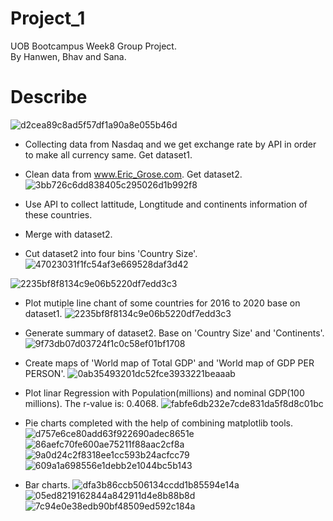 # Project_1
UOB Bootcampus Week8 Group Project.\
By Hanwen, Bhav and Sana.
# Describe
![d2cea89c8ad5f57df1a90a8e055b46d](https://github.com/J1ahw/Project_1/assets/123384453/2fe1296a-3a6d-4c50-b90f-6716648e9c1c)

* Collecting data from Nasdaq and we get exchange rate by API in order to make all currency same. Get dataset1.
* Clean data from www.Eric_Grose.com. Get dataset2.
![3bb726c6dd838405c295026d1b992f8](https://github.com/J1ahw/Project_1/assets/123384453/fbd81d5c-8e55-4041-af10-de56174df50d)

* Use API to collect lattitude, Longtitude and continents information of these countries. 
* Merge with dataset2.
* Cut dataset2 into four bins 'Country Size'.
![47023031f1fc54af3e669528daf3d42](https://github.com/J1ahw/Project_1/assets/123384453/ff342e06-e9c4-404b-bd2a-91ccad8d5024)

![2235bf8f8134c9e06b5220df7edd3c3](https://github.com/J1ahw/Project_1/assets/123384453/fbd4d531-b360-4290-8f22-ecfb22c5b1c4)

* Plot mutiple line chant of some countries for 2016 to 2020 base on dataset1.
![2235bf8f8134c9e06b5220df7edd3c3](https://github.com/J1ahw/Project_1/assets/123384453/aef966ef-7f92-4a06-b730-a2b4a7006202)

* Generate summary of dataset2. Base on 'Country Size' and 'Continents'.
![9f73db07d03724f1c0c58ef01bf1708](https://github.com/J1ahw/Project_1/assets/123384453/7587ce17-1514-4b04-a112-c17b04dd0963)

* Create maps of 'World map of Total GDP' and 'World map of GDP PER PERSON'.
![0ab35493201dc52fce3933221beaaab](https://github.com/J1ahw/Project_1/assets/123384453/39b33865-3ca3-4184-b993-a350405fc278)

* Plot linar Regression with Population(millions) and nominal GDP(100 millions). The r-value is: 0.4068.
![fabfe6db232e7cde831da5f8d8c01bc](https://github.com/J1ahw/Project_1/assets/123384453/efc05058-c45e-4c67-853f-439fcb7a6e1f)

* Pie charts completed with the help of combining matplotlib tools.
![d757e6ce80add63f922690adec8651e](https://github.com/J1ahw/Project_1/assets/123384453/13b60f99-3d9e-4ec7-9d3b-fee4ce91e453)
![86aefc70fe600ae75211f88aac2cf8a](https://github.com/J1ahw/Project_1/assets/123384453/41a4a6e8-595a-49c1-862b-08a797215937)
![9a0d24c2f8318ee1cc593b24acfcc79](https://github.com/J1ahw/Project_1/assets/123384453/72769b6c-1e11-4396-84bb-10e438a0c42b)
![609a1a698556e1debb2e1044bc5b143](https://github.com/J1ahw/Project_1/assets/123384453/cffbefca-9412-4723-a2c4-52a41f6633d7)

* Bar charts.
![dfa3b86ccb506134ccdd1b85594e14a](https://github.com/J1ahw/Project_1/assets/123384453/12d8e2f3-5a2a-40b8-bf30-f14540ac3ac7)
![05ed8219162844a842911d4e8b88b8d](https://github.com/J1ahw/Project_1/assets/123384453/e1a098cc-47b4-4948-9316-9deb62ea5294)
![7c94e0e38edb90bf48509ed592c184a](https://github.com/J1ahw/Project_1/assets/123384453/de1c50da-4346-4dd9-a2c7-28493625fd0b)



